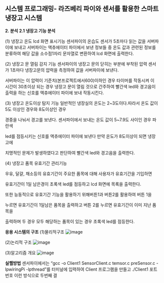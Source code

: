 시스템 프로그래밍- 라즈베리 파이와 센서를 활용한 스마트냉장고 시스템
-
**2. 분석**
**2.1 냉장고 기능 분석**

(1) 냉장고 온도 lcd 화면 표시기능
센서파이의 온습도 센서가 5초마다 읽는 값을 서버파이에 보내고 서버파이는 액츄에이터
파이에서 보낸 정보들 중 온도 값과 관련된 정보를 분류하여 해당 값을 소수점1자리
문자열로 변환하여 lcd 화면에 출력한다.

 (2) 냉장고 문 열림 감지 기능
센서파이의 냉장고 문의 닫히는 부분에 부착된 압력 센서가 1초마다 냉장고문의 압력을
측정하여 값을 서버파이에 보낸다. 

서버파이는 이 압력이 기준치(본프로젝트에서600)이하인 경우 타이머를 작동시켜 이 시간이 30초이상 되는 경우 냉장고
문이 열림 것으로 간주하여 빨간색 led와 경고음이 출력을 하는 신호를 액츄에이터 파이에
보내 작동시킨다.

 (3) 냉장고 온도이상 탐지 기능
일반적인 냉장실의 온도는 2~3도이다.따라서 온도 값이 5도 이상인 경우와 8도이상인 경우

경중을 나눠서 경고를 보낸다. 센서파이에서 보내는 온도 값이 5~7.9도 사이인 경우 파란색

led를 점등시키는 신호를 액츄에이터 파이에 보낸다 만약 온도가 8도이상이 되면 냉장고에

치명적인 문제가 발생하였다고 판단하여 빨간색 led와 경고음을 출력한다.

 (4) 냉장고 품목 유효기간 관리기능

우유, 달걀, 채소등의 유효기간이 주요한 품목에 대해 사용자가 유효기간을 기입하면

유효기간이 1일 남은경이 초록색 led를 점등하고 lcd 화면에 목록을 출력한다.

또한 능동적으로 유효기간 기능을 활용하기 위해버튼1과 버튼2를 활용하여 버튼 1을

누르면 유효기간이 1일남은 품목을 출력하고 버튼 2를 누르면 유효기간이 이미 지난 품목을

출력하며 두 경우 모두 해당하는 품목이 있는 경우 초록색 led를 점등한다.


**응용 시스템의 구조**
(1)물리적구조 
![image](https://github.com/user-attachments/assets/18c747de-636b-405e-b87c-88684045be1d)

(2)논리적 구조
![image](https://github.com/user-attachments/assets/62538910-96fb-4cb5-b630-d6bb72cf4347)

(3)알고리즘 개요
![image](https://github.com/user-attachments/assets/dc11309d-5bb7-4426-baaa-5dd14dd901d8)

**실핼방법**
센서파이에서는 “gcc -o Client1 SensorClient.c temsor.c preSensor.c -lpwiringPi -lpthread”를 터미널에 입력하여
Client 프로그램을 만들고 ./Client1 포트번호 이런 방식으로 두번째 결
